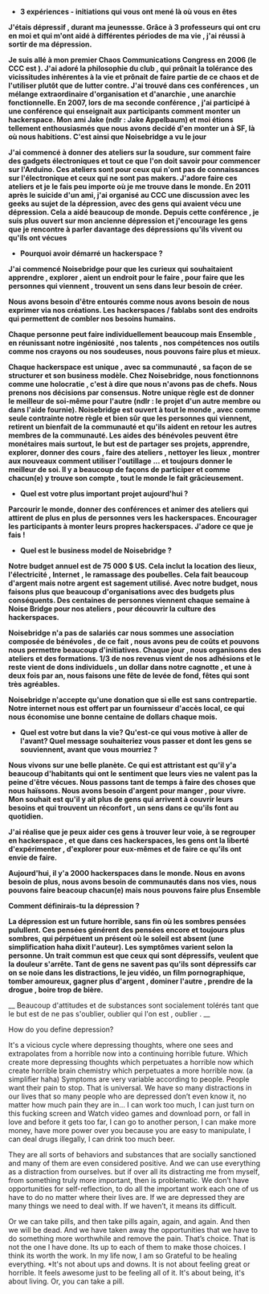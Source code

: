 * __3 expériences - initiations qui vous ont mené là où vous en êtes__

__J'étais dépressif , durant ma jeunessse. Grâce à 3 professeurs qui ont cru en moi et qui m'ont aidé à différentes périodes de ma vie , j'ai réussi à sortir de ma dépression.__

__Je suis allé à mon premier Chaos Communications Congress en 2006 (le CCC est ).
J'ai adoré la philosophie du club , qui prônait la tolérance des vicissitudes inhérentes à la vie et prônait de faire partie de ce chaos et de l'utiliser plutôt que de lutter contre.
J'ai trouvé dans ces conférences , un mélange extraordinaire d'organisation et d'anarchie , une anarchie fonctionnelle. En 2007, lors de ma seconde conférence , j'ai participé à une conférence qui enseignait aux participants comment monter un hackerspace. Mon ami Jake (ndlr : Jake Appelbaum) et moi étions tellement enthousiasmés que nous avons decidé d'en monter un à SF, là où nous habitions. C'est ainsi que Noisebridge a vu le jour__

__J'ai commencé à donner des ateliers sur la soudure, sur comment faire des gadgets électroniques et tout ce que l'on doit savoir pour commencer sur l'Arduino. Ces ateliers sont pour ceux qui n'ont pas de connaissances sur l'électronique et ceux qui ne sont pas makers. J'adore faire ces ateliers et je le fais peu importe où je me trouve dans le monde. En 2011 après le suicide d'un ami, j'ai organisé au CCC une discussion avec les geeks au sujet de la dépression, avec des gens qui avaient vécu une dépression. Cela a aidé beaucoup de monde. Depuis cette conférence , je suis plus ouvert sur mon ancienne dépression et j'encourage les gens que je rencontre à parler davantage des dépressions qu'ils vivent ou qu'ils ont vécues__


* __Pourquoi avoir démarré un hackerspace ?__

__J'ai commencé Noisebridge pour que les curieux qui souhaitaient apprendre , explorer , aient un endroit pour le faire , pour faire que les personnes qui viennent , trouvent un sens dans leur besoin de créer.__

__Nous avons besoin d'être entourés comme nous avons besoin de nous exprimer via nos créations. Les hackerspaces / fablabs sont des endroits qui permettent de combler nos besoins humains.__

__Chaque personne peut faire individuellement beaucoup mais Ensemble , en réunissant notre ingéniosité , nos talents , nos compétences nos outils comme nos crayons ou nos soudeuses, nous pouvons faire plus et mieux.__ 

__Chaque hackerspace est unique , avec sa communauté , sa façon de se structurer et son business modèle. Chez Noisebridge, nous fonctionnons comme une holocratie , c'est à dire que nous n'avons pas de chefs. Nous prenons nos décisions par consensus. Notre unique règle est de donner le meilleur de soi-même pour l'autre (ndlr : le projet d'un autre membre ou dans l'aide fournie). Noisebridge est ouvert à tout le monde , avec comme seule contrainte notre règle et bien sûr que les personnes qui viennent, retirent un bienfait de la communauté et qu'ils aident en retour les autres membres de la communauté.
Les aides des bénévoles peuvent être monétaires mais surtout, le but est de partager ses projets, apprendre, explorer, donner des cours , faire des ateliers , nettoyer les lieux , montrer aux nouveaux comment utiliser l'outillage ... et toujours donner le meilleur de soi. Il y a beaucoup de façons de participer et comme chacun(e) y trouve son compte , tout le monde le fait grâcieusement.__


* __Quel est votre plus important projet aujourd'hui ?__

__Parcourir le monde, donner des conférences et animer des ateliers qui attirent de plus en plus de personnes vers les hackerspaces. Encourager les participants à monter leurs propres hackerspaces. J'adore ce que je fais !__


* __Quel est le business model de Noisebridge ?__

__Notre budget annuel est de 75 000 $ US. Cela inclut la location des lieux, l'électricité , Internet , le ramassage des poubelles. Cela fait beaucoup d'argent mais notre argent est sagement utilisé. Avec notre budget, nous faisons plus que beaucoup d'organisations avec des budgets plus conséquents. Des centaines de personnes viennent chaque semaine à Noise Bridge pour nos ateliers , pour découvrir la culture des hackerspaces.__

__Noisebridge n'a pas de salariés car nous sommes une association composée de bénévoles , de ce fait , nous avons peu de coûts et pouvons nous permettre beaucoup d'initiatives. Chaque jour , nous organisons des ateliers et des formations. 1/3 de nos revenus vient de nos adhésions et le reste vient de dons individuels , un dollar dans notre cagnotte , et une à deux fois par an, nous faisons une fête de levée de fond, fêtes qui sont très agréables.__  

__Noisebridge n'accepte qu'une donation que si elle est sans contrepartie. Notre internet nous est offert par un fournisseur d'accès local, ce qui nous économise une bonne centaine de dollars  chaque mois.__


* __Quel est votre but dans la vie? Qu'est-ce qui vous motive à aller de l'avant? Quel message souhaiteriez vous passer et dont les gens se souviennent, avant que vous mourriez ?__

__Nous vivons sur une belle planète. Ce qui est attristant est qu'il y'a beaucoup d'habitants qui ont le sentiment que leurs vies ne valent pas la peine d'être vécues. Nous passons tant de temps à faire des choses que nous haïssons. Nous avons besoin d'argent pour manger , pour vivre. Mon souhait est qu'il y ait plus de gens qui arrivent à couvrir leurs besoins et qui trouvent un réconfort , un sens dans ce qu'ils font au quotidien.__

__J'ai réalise que je peux aider ces gens à trouver leur voie, à se regrouper en hackerspace , et que dans ces hackerspaces, les gens ont la liberté d'expérimenter , d'explorer pour eux-mêmes et de faire ce qu'ils ont envie de faire.__

__Aujourd'hui, il y'a 2000 hackerspaces dans le monde. Nous en avons besoin de plus, nous avons besoin de communautés dans nos vies, nous pouvons faire beacoup chacun(e) mais nous pouvons faire plus Ensemble__

__Comment définirais-tu la dépression ?__

__La dépression est un future horrible, sans fin où les sombres pensées pulullent. Ces pensées générent des pensées encore et toujours plus sombres, qui pérpétuent un présent où le soleil est absent (une simplification haha dixit l'auteur). Les symptômes varient selon la personne. Un trait commun est que ceux qui sont dépressifs, veulent que la douleur s'arrête. Tant de gens ne savent pas qu'ils sont dépressifs car on se noie dans les distractions, le jeu vidéo, un film pornographique, tomber amoureux, gagner plus d'argent , dominer l'autre , prendre de la drogue , boire trop de bière.__  

__ Beaucoup d'attitudes et de substances sont socialement tolérés tant que le but est de ne pas s'oublier, oublier qui l'on est , oublier .  __

How do you define depression?

It's a vicious cycle where depressing thoughts, where one sees and extrapolates from a horrible now into a continuing horrible future. Which create more depressing thoughts which perpetuates a horrible now which create horrible brain chemistry which perpetuates a more horrible now.  (a simplifier haha)
Symptoms are very variable according to people. People want their pain to stop. That is universal. We have so many distractions in our lives that so many people who are depressed don’t even know it, no matter how much pain they are in... I can work too much, I can just turn on this fucking screen and Watch video games and download porn, or fall in love and before it gets too far, I can go to another person, I can make more money, have more power over you because you are easy to manipulate, I can deal drugs illegally, I can drink too much beer.

They are all sorts of behaviors and substances that are socially sanctioned and many of them are even considered positive. And we can use everything as a distraction from ourselves. but if over all its distracting me from myself, from something truly more important, then is problematic. 
We don’t have opportunities for self-reflection, to do all the important work each one of us have to do no matter where their lives are. If we are depressed they are many things we need to deal with. If we haven’t, it means its difficult.

Or we can take pills, and then take pills again, again, and again. And then we will be dead. And we have taken away the opportunities that we have to do something more worthwhile and remove the pain. That’s choice. That is not the one I have done. Its up to each of them to make those choices. I think its worth the work. 
In my life now, I am so Grateful to be healing everything. 
*It's not about ups and downs. It is not about feeling great or horrible. It feels awesome just to be feeling all of it. It's about being, it's about living. Or, you can take a pill.


